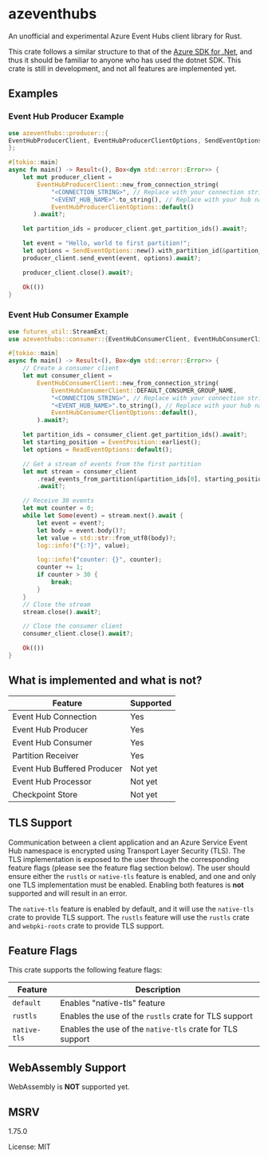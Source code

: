 # azeventhubs

An unofficial and experimental Azure Event Hubs client library for Rust.

This crate follows a similar structure to that of the [Azure SDK for
.Net](https://github.com/Azure/azure-sdk-for-net/tree/main/sdk/eventhub/Azure.Messaging.EventHubs),
and thus it should be familiar to anyone who has used the dotnet SDK. This crate is still in
development, and not all features are implemented yet.

## Examples

### Event Hub Producer Example

```rust
use azeventhubs::producer::{
EventHubProducerClient, EventHubProducerClientOptions, SendEventOptions,
};

#[tokio::main]
async fn main() -> Result<(), Box<dyn std::error::Error>> {
    let mut producer_client =
        EventHubProducerClient::new_from_connection_string(
            "<CONNECTION_STRING>", // Replace with your connection string
            "<EVENT_HUB_NAME>".to_string(), // Replace with your hub name
            EventHubProducerClientOptions::default()
       ).await?;

    let partition_ids = producer_client.get_partition_ids().await?;

    let event = "Hello, world to first partition!";
    let options = SendEventOptions::new().with_partition_id(&partition_ids[0]);
    producer_client.send_event(event, options).await?;

    producer_client.close().await?;

    Ok(())
}
```

### Event Hub Consumer Example

```rust
use futures_util::StreamExt;
use azeventhubs::consumer::{EventHubConsumerClient, EventHubConsumerClientOptions, EventPosition, ReadEventOptions};

#[tokio::main]
async fn main() -> Result<(), Box<dyn std::error::Error>> {
    // Create a consumer client
    let mut consumer_client =
        EventHubConsumerClient::new_from_connection_string(
            EventHubConsumerClient::DEFAULT_CONSUMER_GROUP_NAME,
            "<CONNECTION_STRING>", // Replace with your connection string
            "<EVENT_HUB_NAME>".to_string(), // Replace with your hub name
            EventHubConsumerClientOptions::default(),
        ).await?;

    let partition_ids = consumer_client.get_partition_ids().await?;
    let starting_position = EventPosition::earliest();
    let options = ReadEventOptions::default();

    // Get a stream of events from the first partition
    let mut stream = consumer_client
        .read_events_from_partition(&partition_ids[0], starting_position, options)
        .await?;

    // Receive 30 events
    let mut counter = 0;
    while let Some(event) = stream.next().await {
        let event = event?;
        let body = event.body()?;
        let value = std::str::from_utf8(body)?;
        log::info!("{:?}", value);

        log::info!("counter: {}", counter);
        counter += 1;
        if counter > 30 {
            break;
        }
    }
    // Close the stream
    stream.close().await?;

    // Close the consumer client
    consumer_client.close().await?;

    Ok(())
}
```

## What is implemented and what is not?

| Feature | Supported |
| ------- | --------- |
| Event Hub Connection | Yes |
| Event Hub Producer | Yes |
| Event Hub Consumer | Yes |
| Partition Receiver | Yes |
| Event Hub Buffered Producer | Not yet |
| Event Hub Processor | Not yet |
| Checkpoint Store | Not yet |

## TLS Support

Communication between a client application and an Azure Service Event Hub namespace is encrypted
using Transport Layer Security (TLS). The TLS implementation is exposed to the user through the
corresponding feature flags (please see the feature flag section below). The user should ensure
either the `rustls` or `native-tls` feature is enabled, and one and only one TLS implementation
must be enabled. Enabling both features is **not** supported and will result in an error.

The `native-tls` feature is enabled by default, and it will use the `native-tls` crate to
provide TLS support. The `rustls` feature will use the `rustls` crate and `webpki-roots` crate
to provide TLS support.

## Feature Flags

This crate supports the following feature flags:

| Feature | Description |
| ------- | ----------- |
| `default` | Enables "native-tls" feature |
| `rustls` | Enables the use of the `rustls` crate for TLS support |
| `native-tls` | Enables the use of the `native-tls` crate for TLS support |

## WebAssembly Support

WebAssembly is **NOT** supported yet.

## MSRV

1.75.0

License: MIT
